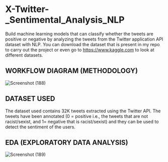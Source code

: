 # X-Twitter-_Sentimental_Analysis_NLP

Build machine learning models that can classify whether the tweets are positive or negative by analyzing the tweets from the Twitter application API dataset with NLP. You can download the dataset that is present in my repo to carry out the project or even go to https://www.kaggle.com to look at different datasets.

## WORKFLOW DIAGRAM (METHODOLOGY)

![Screenshot (188)](https://github.com/CoderNitu/X-Twitter-_Sentimental_Analysis_NLP/assets/87817227/cd196427-f0f8-416b-ac6c-bb406c845347)

## DATASET USED

The dataset used contains 32K tweets extracted using the Twitter API. The tweets have been annotated (0 = positive i.e., the tweets that are not racist/sexist, and 1= negative that is racist/sexist) and they can be used to detect the sentiment of the users.

## EDA (EXPLORATORY DATA ANALYSIS)

![Screenshot (189)](https://github.com/CoderNitu/X-Twitter-_Sentimental_Analysis_NLP/assets/87817227/879dced6-d40b-4fc9-a9f2-1d550d75eaa4)


